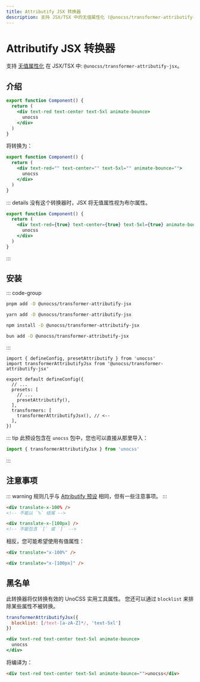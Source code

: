 ```yaml
---
title: Attributify JSX 转换器
description: 支持 JSX/TSX 中的无值属性化 (@unocss/transformer-attributify-jsx)
---
```


# Attributify JSX 转换器

支持 [无值属性化](/presets/attributify#valueless-attributify) 在 JSX/TSX 中: `@unocss/transformer-attributify-jsx`。

## 介绍

<!-- @unocss-ignore -->

```jsx
export function Component() {
  return (
    <div text-red text-center text-5xl animate-bounce>
      unocss
    </div>
  )
}
```

将转换为：

```jsx
export function Component() {
  return (
    <div text-red="" text-center="" text-5xl="" animate-bounce="">
      unocss
    </div>
  )
}
```

::: details 没有这个转换器时，JSX 将无值属性视为布尔属性。

```jsx
export function Component() {
  return (
    <div text-red={true} text-center={true} text-5xl={true} animate-bounce={true}>
      unocss
    </div>
  )
}
```

:::

## 安装

::: code-group

```bash [pnpm]
pnpm add -D @unocss/transformer-attributify-jsx
```

```bash [yarn]
yarn add -D @unocss/transformer-attributify-jsx
```

```bash [npm]
npm install -D @unocss/transformer-attributify-jsx
```

```bash [bun]
bun add -D @unocss/transformer-attributify-jsx
```

:::

```ts{11} [uno.config.ts]
import { defineConfig, presetAttributify } from 'unocss'
import transformerAttributifyJsx from '@unocss/transformer-attributify-jsx'

export default defineConfig({
  // ...
  presets: [
    // ...
    presetAttributify(),
  ],
  transformers: [
    transformerAttributifyJsx(), // <--
  ],
})
```

::: tip
此预设包含在 `unocss` 包中，您也可以直接从那里导入：

```ts
import { transformerAttributifyJsx } from 'unocss'
```

:::

## 注意事项

::: warning
规则几乎与 [Attributify 预设](/presets/attributify) 相同，但有一些注意事项。
:::

```html
<div translate-x-100% />
<!-- 不能以 `%` 结尾 -->

<div translate-x-[100px] />
<!-- 不能包含 `[` 或 `]` -->
```

相反，您可能希望使用有值属性：

```html
<div translate="x-100%" />

<div translate="x-[100px]" />
```

## 黑名单

此转换器将仅转换有效的 UnoCSS 实用工具属性。
您还可以通过 `blocklist` 来排除某些属性不被转换。

```js
transformerAttributifyJsx({
  blocklist: [/text-[a-zA-Z]*/, 'text-5xl']
})
```

```jsx
<div text-red text-center text-5xl animate-bounce>
  unocss
</div>
```

将编译为：

```html
<div text-red text-center text-5xl animate-bounce="">unocss</div>
```
